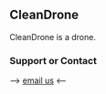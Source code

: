 ## CleanDrone

CleanDrone is a drone.

### Support or Contact
--> [email us](mailto:smthls00@gmail.com) <--

